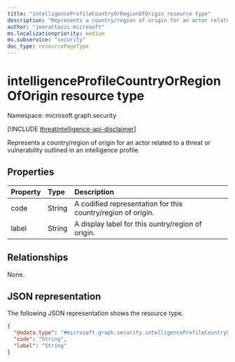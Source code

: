 ```yaml
---
title: "intelligenceProfileCountryOrRegionOfOrigin resource type"
description: "Represents a country/region of origin for an actor related to a threat or vulnerability outlined in an intelligence profile."
author: "joerattazzi-microsoft"
ms.localizationpriority: medium
ms.subservice: "security"
doc_type: resourcePageType
---
```


# intelligenceProfileCountryOrRegionOfOrigin resource type

Namespace: microsoft.graph.security

[!INCLUDE [threatintelligence-api-disclaimer](../../includes/threatintelligence-api-disclaimer.md)]

Represents a country/region of origin for an actor related to a threat or vulnerability outlined in an intelligence profile.

## Properties

| Property | Type   | Description                                                  |
| :------- | :----- | :----------------------------------------------------------- |
| code     | String | A codified representation for this country/region of origin. |
| label    | String | A display label for this ountry/region of origin.            |

## Relationships

None.

## JSON representation

The following JSON representation shows the resource type.

<!-- {
  "blockType": "resource",
  "@odata.type": "microsoft.graph.security.intelligenceProfileCountryOrRegionOfOrigin"
}
-->

```json
{
  "@odata.type": "#microsoft.graph.security.intelligenceProfileCountryOrRegionOfOrigin",
  "code": "String",
  "label": "String"
}
```

